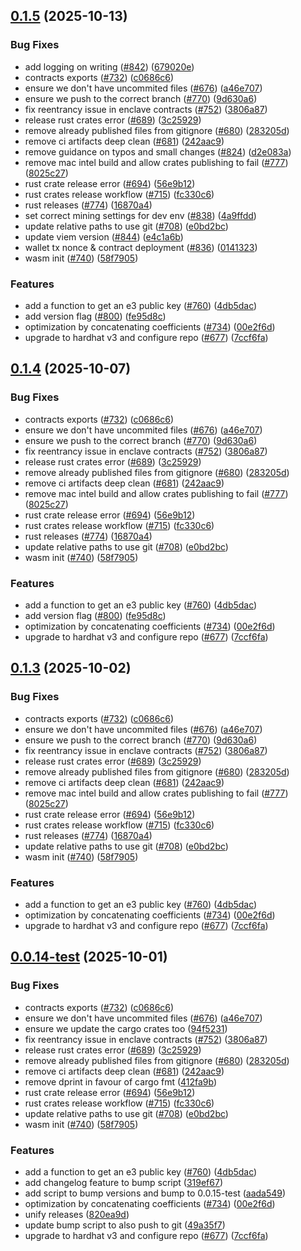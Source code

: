 ## [0.1.5](https://github.com/gnosisguild/enclave/compare/v0.1.2...v0.1.5) (2025-10-13)


### Bug Fixes

* add logging on writing ([#842](https://github.com/gnosisguild/enclave/issues/842)) ([679020e](https://github.com/gnosisguild/enclave/commit/679020e4183696eceddb0abf7e75931915c691e3))
* contracts exports ([#732](https://github.com/gnosisguild/enclave/issues/732)) ([c0686c6](https://github.com/gnosisguild/enclave/commit/c0686c6b42b351c07adf400c47d8cc5b2573f8e6))
* ensure we don't have uncommited files ([#676](https://github.com/gnosisguild/enclave/issues/676)) ([a46e707](https://github.com/gnosisguild/enclave/commit/a46e70795655b8ff3a9896651f09f5ccee2592c7))
* ensure we push to the correct branch ([#770](https://github.com/gnosisguild/enclave/issues/770)) ([9d630a6](https://github.com/gnosisguild/enclave/commit/9d630a6eab7c2329eb4603e1bebe48a82b35adcc))
* fix reentrancy issue in enclave contracts ([#752](https://github.com/gnosisguild/enclave/issues/752)) ([3806a87](https://github.com/gnosisguild/enclave/commit/3806a870b39fa47a1b4b77f9484c0a1d74bfbaa4))
* release rust crates error ([#689](https://github.com/gnosisguild/enclave/issues/689)) ([3c25929](https://github.com/gnosisguild/enclave/commit/3c25929f2317003c81d3a21d6b4fc9b1e44573cc))
* remove already published files from gitignore ([#680](https://github.com/gnosisguild/enclave/issues/680)) ([283205d](https://github.com/gnosisguild/enclave/commit/283205dffc665d83cc741c07f697c1ecaf2d1d84))
* remove ci artifacts deep clean ([#681](https://github.com/gnosisguild/enclave/issues/681)) ([242aac9](https://github.com/gnosisguild/enclave/commit/242aac96b9800043b0d24b5716b3262baefd4472))
* remove guidance on typos and small changes ([#824](https://github.com/gnosisguild/enclave/issues/824)) ([d2e083a](https://github.com/gnosisguild/enclave/commit/d2e083a8126b879ffd508571c4dd2985543dfcf4))
* remove mac intel build and allow crates publishing to fail ([#777](https://github.com/gnosisguild/enclave/issues/777)) ([8025c27](https://github.com/gnosisguild/enclave/commit/8025c277d5c4aa1005ab93d84d34158266458800))
* rust crate release error ([#694](https://github.com/gnosisguild/enclave/issues/694)) ([56e9b12](https://github.com/gnosisguild/enclave/commit/56e9b12c2b319d1ea1081df4577b6b0cd0ccfc7d))
* rust crates release workflow ([#715](https://github.com/gnosisguild/enclave/issues/715)) ([fc330c6](https://github.com/gnosisguild/enclave/commit/fc330c625742bce01def98ef3ccec5ae15fbdb96))
* rust releases ([#774](https://github.com/gnosisguild/enclave/issues/774)) ([16870a4](https://github.com/gnosisguild/enclave/commit/16870a42973fccae7a376ccbc4b952f9e971fffa))
* set correct mining settings for dev env ([#838](https://github.com/gnosisguild/enclave/issues/838)) ([4a9ffdd](https://github.com/gnosisguild/enclave/commit/4a9ffdd8e31187be07f1e17cdfcf20b7ddf9d4bb))
* update relative paths to use git ([#708](https://github.com/gnosisguild/enclave/issues/708)) ([e0bd2bc](https://github.com/gnosisguild/enclave/commit/e0bd2bc7a5e2515013188fc7e40927630d1f6d58))
* update viem version ([#844](https://github.com/gnosisguild/enclave/issues/844)) ([e4c1a6b](https://github.com/gnosisguild/enclave/commit/e4c1a6ba225950eafb781cf704a4d674949312ce))
* wallet tx nonce & contract deployment ([#836](https://github.com/gnosisguild/enclave/issues/836)) ([0141323](https://github.com/gnosisguild/enclave/commit/0141323098ddb7b00e447fb7d8f2aa94ee37f144))
* wasm init ([#740](https://github.com/gnosisguild/enclave/issues/740)) ([58f7905](https://github.com/gnosisguild/enclave/commit/58f7905dd5bd33070be84b0bd5d88b5f44d98267))


### Features

* add a function to get an e3 public key ([#760](https://github.com/gnosisguild/enclave/issues/760)) ([4db5dac](https://github.com/gnosisguild/enclave/commit/4db5dacf2f60872cfbafa16728b3da4f9244c248))
* add version flag ([#800](https://github.com/gnosisguild/enclave/issues/800)) ([fe95d8c](https://github.com/gnosisguild/enclave/commit/fe95d8ccbeec828a0c4952a1111811bf6e7c2ef1))
* optimization by concatenating coefficients ([#734](https://github.com/gnosisguild/enclave/issues/734)) ([00e2f6d](https://github.com/gnosisguild/enclave/commit/00e2f6d5eaaf2089488f414dc57675f7120cf2a0))
* upgrade to hardhat v3 and configure repo ([#677](https://github.com/gnosisguild/enclave/issues/677)) ([7ccf6fa](https://github.com/gnosisguild/enclave/commit/7ccf6fa4d62a972a4d2336bd436d71bbc9b54535))



## [0.1.4](https://github.com/gnosisguild/enclave/compare/v0.1.2...v0.1.4) (2025-10-07)


### Bug Fixes

* contracts exports ([#732](https://github.com/gnosisguild/enclave/issues/732)) ([c0686c6](https://github.com/gnosisguild/enclave/commit/c0686c6b42b351c07adf400c47d8cc5b2573f8e6))
* ensure we don't have uncommited files ([#676](https://github.com/gnosisguild/enclave/issues/676)) ([a46e707](https://github.com/gnosisguild/enclave/commit/a46e70795655b8ff3a9896651f09f5ccee2592c7))
* ensure we push to the correct branch ([#770](https://github.com/gnosisguild/enclave/issues/770)) ([9d630a6](https://github.com/gnosisguild/enclave/commit/9d630a6eab7c2329eb4603e1bebe48a82b35adcc))
* fix reentrancy issue in enclave contracts ([#752](https://github.com/gnosisguild/enclave/issues/752)) ([3806a87](https://github.com/gnosisguild/enclave/commit/3806a870b39fa47a1b4b77f9484c0a1d74bfbaa4))
* release rust crates error ([#689](https://github.com/gnosisguild/enclave/issues/689)) ([3c25929](https://github.com/gnosisguild/enclave/commit/3c25929f2317003c81d3a21d6b4fc9b1e44573cc))
* remove already published files from gitignore ([#680](https://github.com/gnosisguild/enclave/issues/680)) ([283205d](https://github.com/gnosisguild/enclave/commit/283205dffc665d83cc741c07f697c1ecaf2d1d84))
* remove ci artifacts deep clean ([#681](https://github.com/gnosisguild/enclave/issues/681)) ([242aac9](https://github.com/gnosisguild/enclave/commit/242aac96b9800043b0d24b5716b3262baefd4472))
* remove mac intel build and allow crates publishing to fail ([#777](https://github.com/gnosisguild/enclave/issues/777)) ([8025c27](https://github.com/gnosisguild/enclave/commit/8025c277d5c4aa1005ab93d84d34158266458800))
* rust crate release error ([#694](https://github.com/gnosisguild/enclave/issues/694)) ([56e9b12](https://github.com/gnosisguild/enclave/commit/56e9b12c2b319d1ea1081df4577b6b0cd0ccfc7d))
* rust crates release workflow ([#715](https://github.com/gnosisguild/enclave/issues/715)) ([fc330c6](https://github.com/gnosisguild/enclave/commit/fc330c625742bce01def98ef3ccec5ae15fbdb96))
* rust releases ([#774](https://github.com/gnosisguild/enclave/issues/774)) ([16870a4](https://github.com/gnosisguild/enclave/commit/16870a42973fccae7a376ccbc4b952f9e971fffa))
* update relative paths to use git ([#708](https://github.com/gnosisguild/enclave/issues/708)) ([e0bd2bc](https://github.com/gnosisguild/enclave/commit/e0bd2bc7a5e2515013188fc7e40927630d1f6d58))
* wasm init ([#740](https://github.com/gnosisguild/enclave/issues/740)) ([58f7905](https://github.com/gnosisguild/enclave/commit/58f7905dd5bd33070be84b0bd5d88b5f44d98267))


### Features

* add a function to get an e3 public key ([#760](https://github.com/gnosisguild/enclave/issues/760)) ([4db5dac](https://github.com/gnosisguild/enclave/commit/4db5dacf2f60872cfbafa16728b3da4f9244c248))
* add version flag ([#800](https://github.com/gnosisguild/enclave/issues/800)) ([fe95d8c](https://github.com/gnosisguild/enclave/commit/fe95d8ccbeec828a0c4952a1111811bf6e7c2ef1))
* optimization by concatenating coefficients ([#734](https://github.com/gnosisguild/enclave/issues/734)) ([00e2f6d](https://github.com/gnosisguild/enclave/commit/00e2f6d5eaaf2089488f414dc57675f7120cf2a0))
* upgrade to hardhat v3 and configure repo ([#677](https://github.com/gnosisguild/enclave/issues/677)) ([7ccf6fa](https://github.com/gnosisguild/enclave/commit/7ccf6fa4d62a972a4d2336bd436d71bbc9b54535))



## [0.1.3](https://github.com/gnosisguild/enclave/compare/v0.1.2...v0.1.3) (2025-10-02)


### Bug Fixes

* contracts exports ([#732](https://github.com/gnosisguild/enclave/issues/732)) ([c0686c6](https://github.com/gnosisguild/enclave/commit/c0686c6b42b351c07adf400c47d8cc5b2573f8e6))
* ensure we don't have uncommited files ([#676](https://github.com/gnosisguild/enclave/issues/676)) ([a46e707](https://github.com/gnosisguild/enclave/commit/a46e70795655b8ff3a9896651f09f5ccee2592c7))
* ensure we push to the correct branch ([#770](https://github.com/gnosisguild/enclave/issues/770)) ([9d630a6](https://github.com/gnosisguild/enclave/commit/9d630a6eab7c2329eb4603e1bebe48a82b35adcc))
* fix reentrancy issue in enclave contracts ([#752](https://github.com/gnosisguild/enclave/issues/752)) ([3806a87](https://github.com/gnosisguild/enclave/commit/3806a870b39fa47a1b4b77f9484c0a1d74bfbaa4))
* release rust crates error ([#689](https://github.com/gnosisguild/enclave/issues/689)) ([3c25929](https://github.com/gnosisguild/enclave/commit/3c25929f2317003c81d3a21d6b4fc9b1e44573cc))
* remove already published files from gitignore ([#680](https://github.com/gnosisguild/enclave/issues/680)) ([283205d](https://github.com/gnosisguild/enclave/commit/283205dffc665d83cc741c07f697c1ecaf2d1d84))
* remove ci artifacts deep clean ([#681](https://github.com/gnosisguild/enclave/issues/681)) ([242aac9](https://github.com/gnosisguild/enclave/commit/242aac96b9800043b0d24b5716b3262baefd4472))
* remove mac intel build and allow crates publishing to fail ([#777](https://github.com/gnosisguild/enclave/issues/777)) ([8025c27](https://github.com/gnosisguild/enclave/commit/8025c277d5c4aa1005ab93d84d34158266458800))
* rust crate release error ([#694](https://github.com/gnosisguild/enclave/issues/694)) ([56e9b12](https://github.com/gnosisguild/enclave/commit/56e9b12c2b319d1ea1081df4577b6b0cd0ccfc7d))
* rust crates release workflow ([#715](https://github.com/gnosisguild/enclave/issues/715)) ([fc330c6](https://github.com/gnosisguild/enclave/commit/fc330c625742bce01def98ef3ccec5ae15fbdb96))
* rust releases ([#774](https://github.com/gnosisguild/enclave/issues/774)) ([16870a4](https://github.com/gnosisguild/enclave/commit/16870a42973fccae7a376ccbc4b952f9e971fffa))
* update relative paths to use git ([#708](https://github.com/gnosisguild/enclave/issues/708)) ([e0bd2bc](https://github.com/gnosisguild/enclave/commit/e0bd2bc7a5e2515013188fc7e40927630d1f6d58))
* wasm init ([#740](https://github.com/gnosisguild/enclave/issues/740)) ([58f7905](https://github.com/gnosisguild/enclave/commit/58f7905dd5bd33070be84b0bd5d88b5f44d98267))


### Features

* add a function to get an e3 public key ([#760](https://github.com/gnosisguild/enclave/issues/760)) ([4db5dac](https://github.com/gnosisguild/enclave/commit/4db5dacf2f60872cfbafa16728b3da4f9244c248))
* optimization by concatenating coefficients ([#734](https://github.com/gnosisguild/enclave/issues/734)) ([00e2f6d](https://github.com/gnosisguild/enclave/commit/00e2f6d5eaaf2089488f414dc57675f7120cf2a0))
* upgrade to hardhat v3 and configure repo ([#677](https://github.com/gnosisguild/enclave/issues/677)) ([7ccf6fa](https://github.com/gnosisguild/enclave/commit/7ccf6fa4d62a972a4d2336bd436d71bbc9b54535))



## [0.0.14-test](https://github.com/gnosisguild/enclave/compare/v0.1.2...v0.0.14-test) (2025-10-01)


### Bug Fixes

* contracts exports ([#732](https://github.com/gnosisguild/enclave/issues/732)) ([c0686c6](https://github.com/gnosisguild/enclave/commit/c0686c6b42b351c07adf400c47d8cc5b2573f8e6))
* ensure we don't have uncommited files ([#676](https://github.com/gnosisguild/enclave/issues/676)) ([a46e707](https://github.com/gnosisguild/enclave/commit/a46e70795655b8ff3a9896651f09f5ccee2592c7))
* ensure we update the cargo crates too ([94f5231](https://github.com/gnosisguild/enclave/commit/94f52319cd2f3c06ad1b0428c58ff95e0ae40c63))
* fix reentrancy issue in enclave contracts ([#752](https://github.com/gnosisguild/enclave/issues/752)) ([3806a87](https://github.com/gnosisguild/enclave/commit/3806a870b39fa47a1b4b77f9484c0a1d74bfbaa4))
* release rust crates error ([#689](https://github.com/gnosisguild/enclave/issues/689)) ([3c25929](https://github.com/gnosisguild/enclave/commit/3c25929f2317003c81d3a21d6b4fc9b1e44573cc))
* remove already published files from gitignore ([#680](https://github.com/gnosisguild/enclave/issues/680)) ([283205d](https://github.com/gnosisguild/enclave/commit/283205dffc665d83cc741c07f697c1ecaf2d1d84))
* remove ci artifacts deep clean ([#681](https://github.com/gnosisguild/enclave/issues/681)) ([242aac9](https://github.com/gnosisguild/enclave/commit/242aac96b9800043b0d24b5716b3262baefd4472))
* remove dprint in favour of cargo fmt ([412fa9b](https://github.com/gnosisguild/enclave/commit/412fa9be525672449394e41a216666a56a7821a1))
* rust crate release error ([#694](https://github.com/gnosisguild/enclave/issues/694)) ([56e9b12](https://github.com/gnosisguild/enclave/commit/56e9b12c2b319d1ea1081df4577b6b0cd0ccfc7d))
* rust crates release workflow ([#715](https://github.com/gnosisguild/enclave/issues/715)) ([fc330c6](https://github.com/gnosisguild/enclave/commit/fc330c625742bce01def98ef3ccec5ae15fbdb96))
* update relative paths to use git ([#708](https://github.com/gnosisguild/enclave/issues/708)) ([e0bd2bc](https://github.com/gnosisguild/enclave/commit/e0bd2bc7a5e2515013188fc7e40927630d1f6d58))
* wasm init ([#740](https://github.com/gnosisguild/enclave/issues/740)) ([58f7905](https://github.com/gnosisguild/enclave/commit/58f7905dd5bd33070be84b0bd5d88b5f44d98267))


### Features

* add a function to get an e3 public key ([#760](https://github.com/gnosisguild/enclave/issues/760)) ([4db5dac](https://github.com/gnosisguild/enclave/commit/4db5dacf2f60872cfbafa16728b3da4f9244c248))
* add changelog feature to bump script ([319ef67](https://github.com/gnosisguild/enclave/commit/319ef6795e4846a89d04f526d24a2c15bd37915d))
* add script to bump versions and bump to 0.0.15-test ([aada549](https://github.com/gnosisguild/enclave/commit/aada549f45ef35803a3dbde46c574787db7c5215))
* optimization by concatenating coefficients ([#734](https://github.com/gnosisguild/enclave/issues/734)) ([00e2f6d](https://github.com/gnosisguild/enclave/commit/00e2f6d5eaaf2089488f414dc57675f7120cf2a0))
* unify releases ([820ea9d](https://github.com/gnosisguild/enclave/commit/820ea9d35a25286610a1e71a6a5d7d3b15079679))
* update bump script to also push to git ([49a35f7](https://github.com/gnosisguild/enclave/commit/49a35f722c33e9f41d9052c35a64816f09f45342))
* upgrade to hardhat v3 and configure repo ([#677](https://github.com/gnosisguild/enclave/issues/677)) ([7ccf6fa](https://github.com/gnosisguild/enclave/commit/7ccf6fa4d62a972a4d2336bd436d71bbc9b54535))



